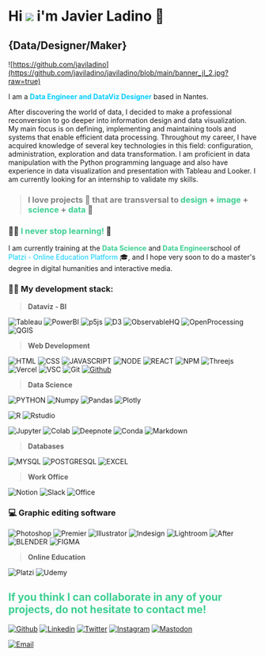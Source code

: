 # Hi <img src="https://media.giphy.com/media/hvRJCLFzcasrR4ia7z/giphy.gif" width="30"> i'm Javier Ladino 🤖
## **{Data/Designer/Maker}**

![https://github.com/javiladino](https://github.com/javiladino/javiladino/blob/main/banner_jl_2.jpg?raw=true)

I am a <span style="color: #00ccff;">**Data Engineer and DataViz Designer**</span> based in Nantes.

After discovering the world of data, I decided to make a professional reconversion to go deeper into information design and data visualization. My main focus is on defining, implementing and maintaining tools and systems that enable efficient data processing. Throughout my career, I have acquired knowledge of several key technologies in this field: configuration, administration, exploration and data transformation. I am proficient in data manipulation with the Python programming language and also have experience in data visualization and presentation with Tableau and Looker. I am currently looking for an internship to validate my skills.

> ### <span style="color: #808080;">I love projects 🚀 that are transversal to <span style="color: #3ccf91;">design</span> + <span style="color: #3ccf91;">image</span> + <span style="color: #3ccf91;">science</span> + <span style="color: #3ccf91;">data</span></span> 💚

### 💪🏼&nbsp;<span style="color: #3ccf91;">I never stop learning! </span>🧠

I am currently training at the <span style="color: #3ccf91;"><strong>Data Science</strong></span> and <span style="color: #3ccf91;"><strong>Data Engineer</strong></span>school of <span style="color: #00ccff;">Platzi - Online Education Platform</span> 🎓, and I hope very soon to do a master's degree in digital humanities and interactive media.

### 👨‍💻 My development stack:

> **Dataviz - BI**

![Tableau](https://img.shields.io/badge/Tableau-E97627?style=for-the-badge&logo=Tableau&logoColor=white)
![PowerBI](https://img.shields.io/badge/PowerBI-F2C811?style=for-the-badge&logo=Power%20BI&logoColor=white)
![p5js](https://img.shields.io/badge/p5%20js-ED225D?style=for-the-badge&logo=p5dotjs&logoColor=white)
![D3](https://img.shields.io/badge/d3.js-F9A03C?style=for-the-badge&logo=d3.js&logoColor=white)
![ObservableHQ](https://img.shields.io/badge/observable-3793EF?style=for-the-badge&logo=observable&logoColor=white)
![OpenProcessing](https://img.shields.io/badge/openprocessing-ED225D?style=for-the-badge&logo=openprocessing&logoColor=white)
![QGIS](https://img.shields.io/badge/qgis-43853D?style=for-the-badge&logo=qgis&logoColor=white)

> **Web Development**

![HTML](https://img.shields.io/badge/HTML5-E34F26?style=for-the-badge&logo=html5&logoColor=white)
![CSS](https://img.shields.io/badge/CSS-239120?&style=for-the-badge&logo=css3&logoColor=white)
![JAVASCRIPT](https://img.shields.io/badge/JavaScript-323330?style=for-the-badge&logo=javascript&logoColor=F7DF1E)
![NODE](https://img.shields.io/badge/Node.js-43853D?style=for-the-badge&logo=node.js&logoColor=white)
![REACT](https://img.shields.io/badge/React-20232A?style=for-the-badge&logo=react&logoColor=61DAFB)
![NPM](https://img.shields.io/badge/npm-CB3837?style=for-the-badge&logo=npm&logoColor=white)
![Threejs](https://img.shields.io/badge/ThreeJs-black?style=for-the-badge&logo=three.js&logoColor=white)
![Vercel](https://img.shields.io/badge/Vercel-000000?style=for-the-badge&logo=vercel&logoColor=white)
![VSC](https://img.shields.io/badge/Visual_Studio-5C2D91?style=for-the-badge&logo=visual%20studio&logoColor=white)
![Git](https://img.shields.io/badge/GIT-E44C30?style=for-the-badge&logo=git&logoColor=white)
<a href="https://github.com/javiladino" target="_blank" rel="noopener" data-wplink-url-error="true"><img class="alignnone" src="https://img.shields.io/badge/GitHub-100000?style=for-the-badge&amp;logo=github&amp;logoColor=white" alt="Github" width="96" height="28"></a>

> **Data Science**

![PYTHON](https://img.shields.io/badge/Python-14354C?style=for-the-badge&logo=python&logoColor=white)
![Numpy](https://img.shields.io/badge/Numpy-777BB4?style=for-the-badge&logo=numpy&logoColor=white)
![Pandas](https://img.shields.io/badge/Pandas-2C2D72?style=for-the-badge&logo=pandas&logoColor=white)
![Plotly](https://img.shields.io/badge/Plotly-239120?style=for-the-badge&logo=plotly&logoColor=white)

![R](https://img.shields.io/badge/r-%23276DC3.svg?style=for-the-badge&logo=r&logoColor=white)
![Rstudio](https://img.shields.io/badge/RStudio-75AADB?style=for-the-badge&logo=RStudio&logoColor=white)

![Jupyter](https://img.shields.io/badge/Jupyter-F37626.svg?&style=for-the-badge&logo=Jupyter&logoColor=white)
![Colab](https://img.shields.io/badge/Colab-F9AB00?style=for-the-badge&logo=googlecolab&color=525252)
![Deepnote](https://img.shields.io/badge/Deepnote-3793EF?style=for-the-badge&logo=Deepnote&logoColor=white)
![Conda](https://img.shields.io/badge/conda-342B029.svg?&style=for-the-badge&logo=anaconda&logoColor=white)
![Markdown](https://img.shields.io/badge/markdown-%23000000.svg?style=for-the-badge&logo=markdown&logoColor=white)
 
> **Databases**

![MYSQL](https://img.shields.io/badge/MySQL-00000F?style=for-the-badge&logo=mysql&logoColor=white)
![POSTGRESQL](https://img.shields.io/badge/PostgreSQL-316192?style=for-the-badge&logo=postgresql&logoColor=white)
![EXCEL](https://img.shields.io/badge/Microsoft_Excel-217346?style=for-the-badge&logo=microsoft-excel&logoColor=white)

> **Work Office**

![Notion](https://img.shields.io/badge/Notion-000000?style=for-the-badge&logo=notion&logoColor=white)
![Slack](https://img.shields.io/badge/Slack-4A154B?style=for-the-badge&logo=slack&logoColor=white)
![Office](https://img.shields.io/badge/Microsoft_Office-D83B01?style=for-the-badge&logo=microsoft-office&logoColor=white)
<br>

### 💻&nbsp;Graphic editing software

![Photoshop](https://img.shields.io/badge/Adobe%20Photoshop-31A8FF?style=for-the-badge&logo=Adobe%20Photoshop&logoColor=black
)
![Premier](https://img.shields.io/badge/Adobe%20Premiere%20Pro-9999FF?style=for-the-badge&logo=Adobe%20Premiere%20Pro&logoColor=white)
![Illustrator](https://img.shields.io/badge/Adobe%20Illustrator-FF9A00?style=for-the-badge&logo=adobe%20illustrator&logoColor=white)
![Indesign](https://img.shields.io/badge/Adobe%20InDesign-FF3366?style=for-the-badge&logo=Adobe%20InDesign&logoColor=white)
![Lightroom](https://img.shields.io/badge/Adobe%20Lightroom-31A8FF?style=for-the-badge&logo=Adobe%20Lightroom&logoColor=white)
![After](https://img.shields.io/badge/Adobe%20after%20affects-CF96FD?style=for-the-badge&logo=Adobe%20after%20effects&logoColor=393665)
![BLENDER](https://img.shields.io/badge/blender-%23F5792A.svg?style=for-the-badge&logo=blender&logoColor=white)
![FIGMA](https://img.shields.io/badge/Figma-F24E1E?style=for-the-badge&logo=figma&logoColor=white)

> **Online Education**

![Platzi](https://img.shields.io/badge/Platzi-98CA3F?style=for-the-badge&logo=platzi&logoColor=white)
![Udemy](https://img.shields.io/badge/Udemy-EC5252?style=for-the-badge&logo=Udemy&logoColor=white)


## <span style="color: #3ccf91">If you think I can collaborate in any of your projects, do not hesitate to contact me!</span>

<a href="https://github.com/javiladino" target="_blank" rel="noopener" data-wplink-url-error="true"><img class="alignnone" src="https://img.shields.io/badge/GitHub-100000?style=for-the-badge&amp;logo=github&amp;logoColor=white" alt="Github" width="96" height="28"></a> 
<a href="https://www.linkedin.com/in/jladino" target="_blank" rel="noopener"><img class="alignnone" src="https://img.shields.io/badge/LinkedIn-0077B5?style=for-the-badge&amp;logo=linkedin&amp;logoColor=white" alt="Linkedin" width="111" height="28"></a> 
<a href="https://twitter.com/javierladino" target="_blank" rel="noopener"><img class="alignnone" src="https://img.shields.io/badge/Twitter-1DA1F2?style=for-the-badge&amp;logo=twitter&amp;logoColor=white" alt="Twitter" width="104" height="28"></a>
<a href="https://www.instagram.com/javier__ladino/" target="_blank" rel="noopener"><img class="alignnone" src="https://img.shields.io/badge/Instagram-E4405F?style=for-the-badge&logo=instagram&logoColor=white" alt="Instagram" ></a>
<a href="https://mastodon.social/@javierladino" target="_blank" rel="noopener"><img class="alignnone" src="https://img.shields.io/badge/Mastodon-6364FF?style=for-the-badge&logo=Mastodon&logoColor=white" alt="Mastodon" ></a>

[![Email](https://img.shields.io/badge/hello@javierladino.co-ED225D?style=for-the-badge&logo=gmail&logoColor=white&labelColor=ED225D)](mailto:hello@javierladino.com)
</br>
